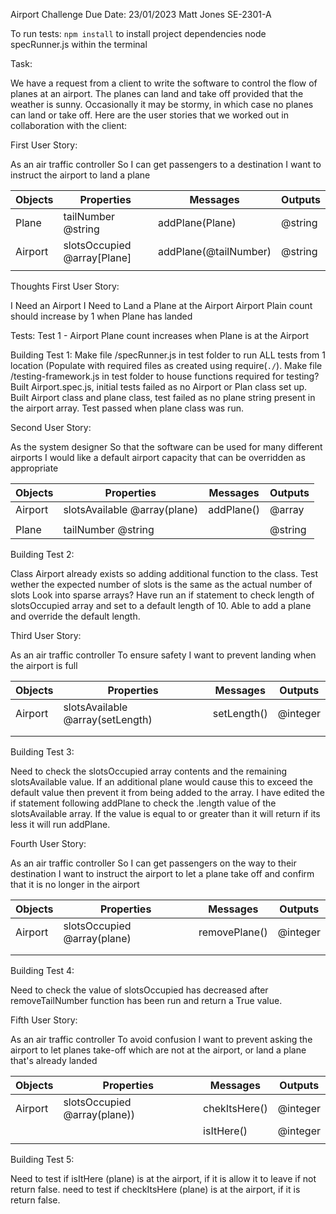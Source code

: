 Airport Challenge 
Due Date: 23/01/2023
Matt Jones
SE-2301-A

To run tests:
`npm install` to install project dependencies
node specRunner.js within the terminal

Task:

We have a request from a client to write the software to control the flow of planes at an airport. The planes can land and take off provided that the weather is sunny. Occasionally it may be stormy, in which case no planes can land or take off.  Here are the user stories that we worked out in collaboration with the client:

First User Story:

As an air traffic controller
So I can get passengers to a destination
I want to instruct the airport to land a plane

| Objects | Properties                  | Messages              | Outputs |
| ------- | --------------------------- | --------------------- | ------- |
| Plane   | tailNumber @string          | addPlane(Plane)       | @string |
| Airport | slotsOccupied @array[Plane] | addPlane(@tailNumber) | @string |
|         |                             |                       |         |

Thoughts First User Story:

I Need an Airport
I Need to Land a Plane at the Airport
Airport Plain count should increase by 1 when Plane has landed

Tests:
Test 1 - Airport Plane count increases when Plane is at the Airport 
         
Building Test 1:
Make file /specRunner.js in test folder to run ALL tests from 1 location (Populate with required files as created using require(`./`).
Make file /testing-framework.js in test folder to house functions required for testing?
Built Airport.spec.js, initial tests failed as no Airport or Plan class set up. Built Airport class and plane class, test failed as no plane string present in the airport array. Test passed when plane class was run. 

Second User Story:

As the system designer
So that the software can be used for many different airports
I would like a default airport capacity that can be overridden as appropriate

| Objects | Properties                   | Messages   | Outputs |
| ------- | ---------------------------- | ---------- | ------- |
| Airport | slotsAvailable @array(plane) | addPlane() | @array  |
|         |                              |            |         |
| Plane   | tailNumber @string           |            | @string |

Building Test 2:

Class Airport already exists so adding additional function to the class.
Test wether the expected number of slots is the same as the actual number of slots 
Look into sparse arrays?
Have run an if statement to check length of slotsOccupied array and set to a default length of 10.
Able to add a plane and override the default length.

Third User Story:

As an air traffic controller
To ensure safety
I want to prevent landing when the airport is full

| Objects | Properties                       | Messages    | Outputs  |
| ------- | -------------------------------- | ----------- | -------- |
| Airport | slotsAvailable @array(setLength) | setLength() | @integer |
|         |                                  |             |          |
|         |                                  |             |          |

Building Test 3:

Need to check the slotsOccupied array contents and the remaining slotsAvailable value. If an additional plane would cause this to exceed the default value then prevent it from being added to the array. I have edited the if statement following addPlane to check the .length value of the slotsAvailable array. If the value is equal to or greater than it will return if its less it will run addPlane.

Fourth User Story:

As an air traffic controller
So I can get passengers on the way to their destination
I want to instruct the airport to let a plane take off and confirm that it is no longer in the airport

| Objects | Properties                  | Messages      | Outputs  |
| ------- | --------------------------- | ------------- | -------- |
| Airport | slotsOccupied @array(plane) | removePlane() | @integer |
|         |                             |               |          |
|         |                             |               |          |

Building Test 4:

Need to check the value of slotsOccupied has decreased after removeTailNumber function has been run and return a True value.

Fifth User Story:

As an air traffic controller
To avoid confusion
I want to prevent asking the airport to let planes take-off which are not at the airport, or land a plane that's already landed

| Objects | Properties                   | Messages      | Outputs  |
| ------- | ---------------------------- | ------------- | -------- |
| Airport | slotsOccupied @array(plane)) | chekItsHere() | @integer |
|         |                              | isItHere()    | @integer |
|         |                              |               |          |

Building Test 5:

Need to test if isItHere (plane) is at the airport, if it is allow it to leave if not return false.
need to test if checkItsHere (plane) is at the airport, if it is return false.

